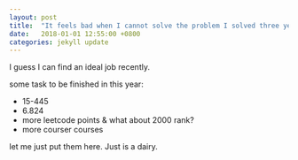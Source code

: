 ```yaml
---
layout: post
title:  "It feels bad when I cannot solve the problem I solved three years ago. Sign."
date:   2018-01-01 12:55:00 +0800
categories: jekyll update
---
```

I guess I can find an ideal job recently.

some task to be finished in this year:
* 15-445
* 6.824
* more leetcode points & what about 2000 rank?
* more courser courses

let me just put them here. Just is a dairy.

[jekyll-docs]: http://jekyllrb.com/docs/home
[jekyll-gh]:   https://github.com/jekyll/jekyll
[jekyll-talk]: https://talk.jekyllrb.com/